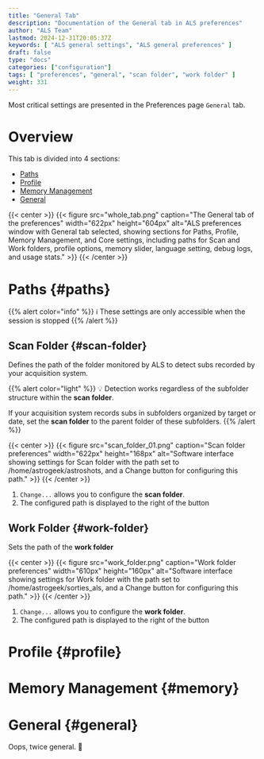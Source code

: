 ```yaml
---
title: "General Tab"
description: "Documentation of the General tab in ALS preferences"
author: "ALS Team"
lastmod: 2024-12-31T20:05:37Z
keywords: [ "ALS general settings", "ALS general preferences" ]
draft: false
type: "docs"
categories: ["configuration"]
tags: [ "preferences", "general", "scan folder", "work folder" ]
weight: 331
---
```


Most critical settings are presented in the Preferences page `General` tab.

<div class="row">
<div class="col-md-4">

# Overview

This tab is divided into 4 sections:

- [Paths](#paths)
- [Profile](#profile)
- [Memory Management](#memory)
- [General](#general)

</div>
<div class="col-md-8 d-flex align-items-center justify-content-center">
{{< center >}}
{{< figure src="whole_tab.png"
caption="The General tab of the preferences"
width="622px"
height="604px"
alt="ALS preferences window with General tab selected, showing sections for Paths, Profile, Memory Management, and Core settings, including paths for Scan and Work folders, profile options, memory slider, language setting, debug logs, and usage stats." >}}
{{< /center >}}

</div>
</div>

# Paths {#paths}

{{% alert color="info" %}}
ℹ️ These settings are only accessible when the session is stopped
{{% /alert %}}

## Scan Folder {#scan-folder}

Defines the path of the folder monitored by ALS to detect subs recorded by your acquisition system.

{{% alert color="light" %}}
💡 Detection works regardless of the subfolder structure within the **scan folder**.

If your acquisition system records subs in subfolders organized by target or date, set the **scan folder** to the parent
folder of these subfolders.
{{% /alert %}}

{{< center >}}
{{< figure src="scan_folder_01.png"
caption="Scan folder preferences"
width="622px"
height="168px"
alt="Software interface showing settings for Scan folder with the path set to /home/astrogeek/astroshots, and a Change button for configuring this path." >}}
{{< /center >}}

1. `Change...` allows you to configure the **scan folder**.
2. The configured path is displayed to the right of the button

## Work Folder {#work-folder}

Sets the path of the **work folder**

{{< center >}}
{{< figure src="work_folder.png"
caption="Work folder preferences"
width="610px"
height="160px"
alt="Software interface showing settings for Work folder with the path set to /home/astrogeek/sorties_als, and a Change button for configuring this path." >}}
{{< /center >}}

1. `Change...` allows you to configure the **work folder**.
2. The configured path is displayed to the right of the button

# Profile {#profile}

# Memory Management {#memory}

# General {#general}

Oops, twice general. 🫡